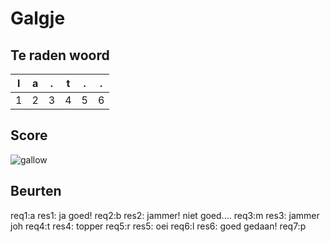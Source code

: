 # Galgje

## Te raden woord

|l|a|.|t|.|.|
|-|-|-|-|-|-|
|1|2|3|4|5|6|

## Score
![gallow](./images/4.png)

## Beurten
req1:a
res1: ja goed!
req2:b
res2: jammer! niet goed....
req3:m
res3: jammer joh
req4:t
res4: topper
req5:r
res5: oei
req6:l
res6: goed gedaan!
req7:p
